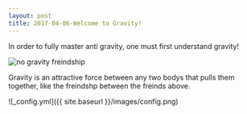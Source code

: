 ```yaml
---
layout: post
title: 2017-04-06-Welcome to Gravity!
---
```


In order to fully master anti gravity, one must first understand gravity!

![no gravity freindship](https://encrypted-tbn0.gstatic.com/images?q=tbn:ANd9GcSRSm8HDBaLgBsjZHEy_VgEvndAa-EqgtqsrBoLgUBfvBCT0N9lww)

Gravity is an attractive force between any two bodys that pulls them together, like the freindshp between the freinds above.

![_config.yml]({{ site.baseurl }}/images/config.png)

